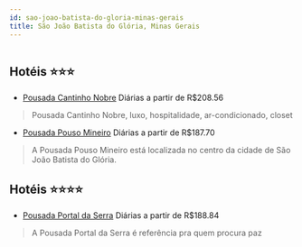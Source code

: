 ```yaml
---
id: sao-joao-batista-do-gloria-minas-gerais
title: São João Batista do Glória, Minas Gerais
---
```


<center><img src="https://static.hotelurbano.com/reservas/prod0/9/9714/5cfff8ad37742_pousada-cantinho-nobre.jpg" alt="" /></center>


## Hotéis ⭐️⭐️⭐️

-    [Pousada Cantinho Nobre](https://www.hurb.com/aud/https://www.hurb.com/hoteis/sao-joao-batista-do-gloria/pousada-cantinho-nobre-9714?cmp=18055) Diárias a partir de R$208.56
   > Pousada Cantinho Nobre, luxo, hospitalidade, ar-condicionado, closet
-    [Pousada Pouso Mineiro](https://www.hurb.com/aud/https://www.hurb.com/hoteis/sao-joao-batista-do-gloria/pousada-pouso-mineiro-8930?cmp=18055) Diárias a partir de R$187.70
   > A Pousada Pouso Mineiro está localizada no centro da cidade de São João Batista do Glória.

## Hotéis ⭐️⭐️⭐️⭐️

-    [Pousada Portal da Serra](https://www.hurb.com/aud/https://www.hurb.com/hoteis/sao-joao-batista-do-gloria/pousada-portal-da-serra-9250?cmp=18055) Diárias a partir de R$188.84
   > A Pousada Portal da Serra é referência pra quem procura paz
